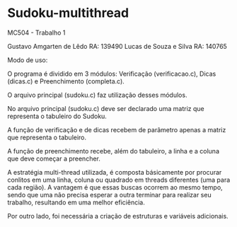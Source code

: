 Sudoku-multithread
==================

MC504 - Trabalho 1

Gustavo Amgarten de Lêdo    RA: 139490
Lucas de Souza e Silva    RA: 140765

Modo de uso:

O programa é dividido em 3 módulos: Verificação (verificacao.c), Dicas (dicas.c) e Preenchimento (completa.c).

O arquivo principal (sudoku.c) faz utilização desses módulos.

No arquivo principal (sudoku.c) deve ser declarado uma matriz que representa o tabuleiro do Sudoku.

A função de verificação e de dicas recebem de parãmetro apenas a matriz que representa o tabuleiro.

A função de preenchimento recebe, além do tabuleiro, a linha e a coluna que deve começar a preencher.


A estratégia multi-thread utilizada, é composta básicamente por procurar conlitos em uma linha, coluna ou quadrado em threads diferentes (uma para cada região).
A vantagem é que essas buscas ocorrem ao mesmo tempo, sendo que uma não precisa esperar a outra terminar para realizar seu trabalho, resultando em uma melhor eficiência.

Por outro lado, foi necessária a criação de estruturas e variáveis adicionais.
